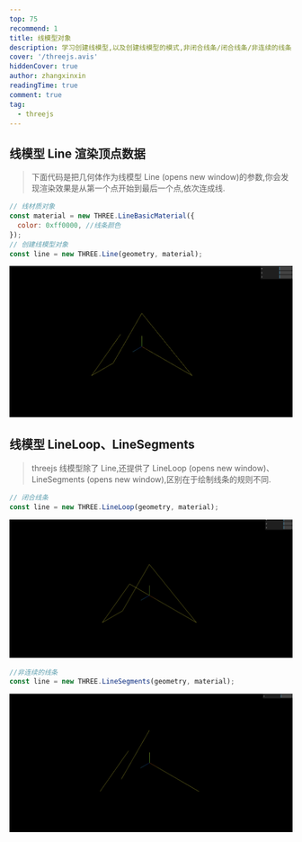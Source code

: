 ```yaml
---
top: 75
recommend: 1
title: 线模型对象
description: 学习创建线模型,以及创建线模型的模式,非闭合线条/闭合线条/非连续的线条
cover: '/threejs.avis'
hiddenCover: true
author: zhangxinxin
readingTime: true
comment: true
tag:
  - threejs
---
```


## 线模型 Line 渲染顶点数据

> 下面代码是把几何体作为线模型 Line (opens new window)的参数,你会发现渲染效果是从第一个点开始到最后一个点,依次连成线.

```js
// 线材质对象
const material = new THREE.LineBasicMaterial({
  color: 0xff0000, //线条颜色
});
// 创建线模型对象
const line = new THREE.Line(geometry, material);
```

![](../../public/threejs/非闭合线条.png)

## 线模型 LineLoop、LineSegments

> threejs 线模型除了 Line,还提供了 LineLoop (opens new window)、LineSegments (opens new window),区别在于绘制线条的规则不同.

```js
// 闭合线条
const line = new THREE.LineLoop(geometry, material);
```

![](../../public/threejs/闭合线条.png)

```js
//非连续的线条
const line = new THREE.LineSegments(geometry, material);
```

![](../../public/threejs/非连续的线条.png)
